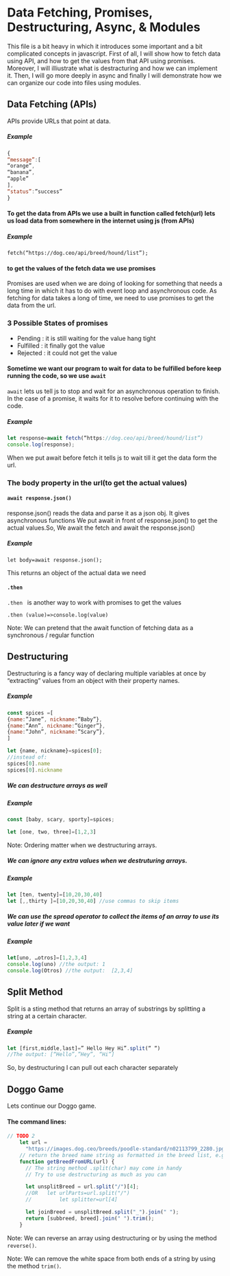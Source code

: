 # Data Fetching, Promises, Destructuring, Async, & Modules
This file is a bit heavy in which it introduces some important and a bit complicated concepts in javascript. First of all, I will show how to fetch data using API, and how to get the values from that API using promises. Moreover, I will illiustrate what is destracturing and how we can implement it. Then, I will go more deeply in async and finally I will demonstrate how we can organize our code into files using modules.


## Data Fetching (APIs)
APIs provide URLs that point at data. 
##### Example
```javascript
{
“message”:[
“orange”,
“banana”,
“apple”
],
“status”:”success”
}
```
#### To get the data from APIs we use a built in function called fetch(url) lets us load data from somewhere in the internet using js (from APIs)
##### Example
``` fetch(“https://dog.ceo/api/breed/hound/list”); ```
#### to get the values of the fetch data we use promises

Promises are used when we are doing of looking for something that needs a long time in which it has to do with event loop and asynchronous code.
As fetching for data takes a long of time, we need to use promises to get the data from the url.

### 3 Possible States of promises 
- Pending  : it is still waiting for the value hang tight
- Fulfilled : it finally got the value 
- Rejected : it could not get the value

#### Sometime we want our program to wait for data to be fulfilled  before keep running the code, so we use ``` await ```
``` await ``` lets us tell js to stop and wait for an asynchronous operation to finish.
In the case of a promise, it waits for it to resolve before continuing with the code.
##### Example
```javascript
let response=await fetch(“https://dog.ceo/api/breed/hound/list”)
console.log(response);
```
When we put await before fetch it tells js to wait till it get the data form the url.
### The body property in the url(to get the actual values)

#### ``` await response.json() ```

response.json() reads the data and parse it as a json obj. It gives asynchronous functions
We put await in front of response.json() to get the actual values.So, We await the fetch and await the response.json()
##### Example
``` let body=await response.json(); ```

This returns an object of the actual data we need

#### ``` .then ```
``` .then  ``` is another way to work with promises to get the values 

``` .then (value)=>console.log(value) ```

Note: We can pretend that the await function of fetching data as a synchronous / regular function
## Destructuring

Destructuring is a fancy way of declaring multiple variables at once by “extracting” values from an object with their property names.
##### Example
```javascript
const spices =[
{name:”Jane”, nickname:”Baby”},
{name:”Ann”, nickname:”Ginger”},
{name:”John”, nickname:”Scary”},
]

let {name, nickname}=spices[0];
//instead of:
spices[0].name
spices[0].nickname
```

##### We can destructure arrays as well
##### Example
```javascript
const [baby, scary, sporty]=spices;

let [one, two, three]=[1,2,3]
```
Note: Ordering matter when we destructuring arrays.

##### We can ignore any extra values when we destruturing arrays.
##### Example
```javascript
let [ten, twenty]=[10,20,30,40]
let [,,thirty ]=[10,20,30,40] //use commas to skip items
```
##### We can use the spread operator to collect the items of an array to use its value later if we want
##### Example
```javascript
let[uno, …otros]=[1,2,3,4]
console.log(uno) //the output: 1
console.log(Otros) //the output:  [2,3,4] 
```
## Split Method
Split is a sting method that returns an array of substrings by splitting a string at a certain character.
##### Example
```javascript
let [first,middle,last]=” Hello Hey Hi”.split(“ “)
//The output: [“Hello”,”Hey”, “Hi”]
```
So, by destructuring I can pull out each character separately 

## Doggo Game
Lets continue our Doggo game.
#### The command lines:
```javascript
// TODO 2
    let url =
      "https://images.dog.ceo/breeds/poodle-standard/n02113799_2280.jpg";
    // return the breed name string as formatted in the breed list, e.g. "standard poodle"
    function getBreedFromURL(url) {
      // The string method .split(char) may come in handy
      // Try to use destructuring as much as you can

      let unsplitBreed = url.split("/")[4];
      //OR   let urlParts=url.split("/")
      //         let splitter=url[4]

      let joinBreed = unsplitBreed.split("_").join(" ");
      return [subbreed, breed].join(" ").trim();
    }
```
Note: We can reverse an array using destructuring or by using the method ``` reverse() ```.

Note: We can remove the  white space  from both ends of a string by using the method ``` trim() ```.
